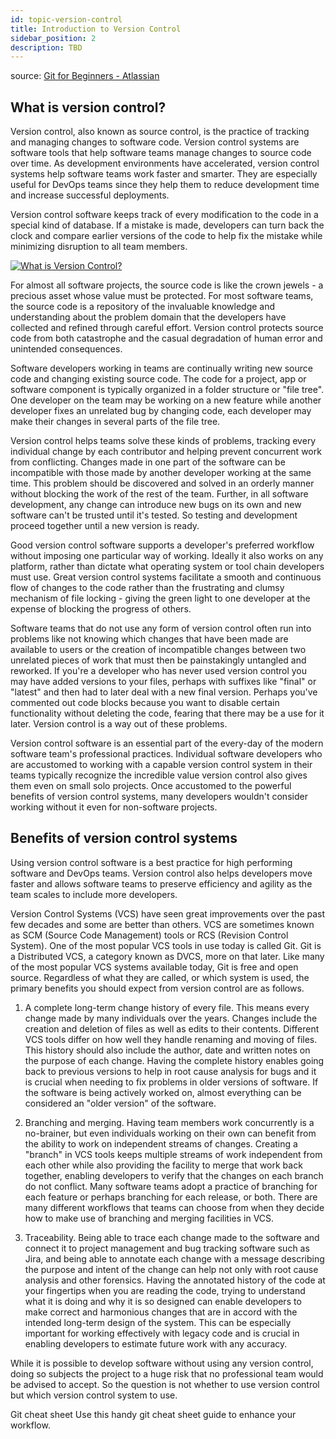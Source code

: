 ```yaml
---
id: topic-version-control
title: Introduction to Version Control
sidebar_position: 2
description: TBD
---
```


source: [Git for Beginners - Atlassian](https://www.atlassian.com/git/tutorials/what-is-version-control)

## What is version control?

Version control, also known as source control, is the practice of tracking and managing changes to software code. Version control systems are software tools that help software teams manage changes to source code over time. As development environments have accelerated, version control systems help software teams work faster and smarter. They are especially useful for DevOps teams since they help them to reduce development time and increase successful deployments.

Version control software keeps track of every modification to the code in a special kind of database. If a mistake is made, developers can turn back the clock and compare earlier versions of the code to help fix the mistake while minimizing disruption to all team members.

[![What is Version Control?](https://img.youtube.com/vi/xQujH0ElTUg/0.jpg)](https://www.youtube.com/watch?v=xQujH0ElTUg)

For almost all software projects, the source code is like the crown jewels - a precious asset whose value must be protected. For most software teams, the source code is a repository of the invaluable knowledge and understanding about the problem domain that the developers have collected and refined through careful effort. Version control protects source code from both catastrophe and the casual degradation of human error and unintended consequences.

Software developers working in teams are continually writing new source code and changing existing source code. The code for a project, app or software component is typically organized in a folder structure or "file tree". One developer on the team may be working on a new feature while another developer fixes an unrelated bug by changing code, each developer may make their changes in several parts of the file tree.

Version control helps teams solve these kinds of problems, tracking every individual change by each contributor and helping prevent concurrent work from conflicting. Changes made in one part of the software can be incompatible with those made by another developer working at the same time. This problem should be discovered and solved in an orderly manner without blocking the work of the rest of the team. Further, in all software development, any change can introduce new bugs on its own and new software can't be trusted until it's tested. So testing and development proceed together until a new version is ready.

Good version control software supports a developer's preferred workflow without imposing one particular way of working. Ideally it also works on any platform, rather than dictate what operating system or tool chain developers must use. Great version control systems facilitate a smooth and continuous flow of changes to the code rather than the frustrating and clumsy mechanism of file locking - giving the green light to one developer at the expense of blocking the progress of others.

Software teams that do not use any form of version control often run into problems like not knowing which changes that have been made are available to users or the creation of incompatible changes between two unrelated pieces of work that must then be painstakingly untangled and reworked. If you're a developer who has never used version control you may have added versions to your files, perhaps with suffixes like "final" or "latest" and then had to later deal with a new final version. Perhaps you've commented out code blocks because you want to disable certain functionality without deleting the code, fearing that there may be a use for it later. Version control is a way out of these problems.

Version control software is an essential part of the every-day of the modern software team's professional practices. Individual software developers who are accustomed to working with a capable version control system in their teams typically recognize the incredible value version control also gives them even on small solo projects. Once accustomed to the powerful benefits of version control systems, many developers wouldn't consider working without it even for non-software projects.

## Benefits of version control systems

Using version control software is a best practice for high performing software and DevOps teams. Version control also helps developers move faster and allows software teams to preserve efficiency and agility as the team scales to include more developers.

Version Control Systems (VCS) have seen great improvements over the past few decades and some are better than others. VCS are sometimes known as SCM (Source Code Management) tools or RCS (Revision Control System). One of the most popular VCS tools in use today is called Git. Git is a Distributed VCS, a category known as DVCS, more on that later. Like many of the most popular VCS systems available today, Git is free and open source. Regardless of what they are called, or which system is used, the primary benefits you should expect from version control are as follows.

1. A complete long-term change history of every file. This means every change made by many individuals over the years. Changes include the creation and deletion of files as well as edits to their contents. Different VCS tools differ on how well they handle renaming and moving of files. This history should also include the author, date and written notes on the purpose of each change. Having the complete history enables going back to previous versions to help in root cause analysis for bugs and it is crucial when needing to fix problems in older versions of software. If the software is being actively worked on, almost everything can be considered an "older version" of the software.

2. Branching and merging. Having team members work concurrently is a no-brainer, but even individuals working on their own can benefit from the ability to work on independent streams of changes. Creating a "branch" in VCS tools keeps multiple streams of work independent from each other while also providing the facility to merge that work back together, enabling developers to verify that the changes on each branch do not conflict. Many software teams adopt a practice of branching for each feature or perhaps branching for each release, or both. There are many different workflows that teams can choose from when they decide how to make use of branching and merging facilities in VCS.

3. Traceability. Being able to trace each change made to the software and connect it to project management and bug tracking software such as Jira, and being able to annotate each change with a message describing the purpose and intent of the change can help not only with root cause analysis and other forensics. Having the annotated history of the code at your fingertips when you are reading the code, trying to understand what it is doing and why it is so designed can enable developers to make correct and harmonious changes that are in accord with the intended long-term design of the system. This can be especially important for working effectively with legacy code and is crucial in enabling developers to estimate future work with any accuracy.

While it is possible to develop software without using any version control, doing so subjects the project to a huge risk that no professional team would be advised to accept. So the question is not whether to use version control but which version control system to use.

Git cheat sheet
Use this handy git cheat sheet guide to enhance your workflow.
